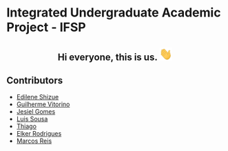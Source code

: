 # Integrated Undergraduate Academic Project - IFSP

<div>
  <h2 align="center">Hi everyone, this is us.
    <img src="https://raw.githubusercontent.com/ABSphreak/ABSphreak/master/gifs/Hi.gif" width="30px" height="30px">
  </h2>


## Contributors

-   [Edilene Shizue](https://github.com/ShizueOnizuka) 
-   [Guilherme Vitorino](https://github.com/vitorinoguilherme) 
-   [Jesiel Gomes](https://github.com/JesielGomes) 
-   [Luis Sousa](http://github.com/IncognitaDev)
-   [Thiago](https://github.com/pocpocpo)
-   [Elker Rodrigues](https://github.com/elkerrodrigues)
-   [Marcos Reis](https://github.com/MReis77)
